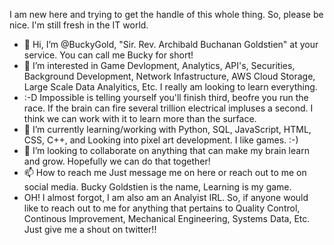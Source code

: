 I am new here and trying to get the handle of this whole thing. So, please be nice. I'm still fresh in the IT world.

- 👋 Hi, I’m @BuckyGold, "Sir. Rev. Archibald Buchanan Goldstien" at your service. You can call me Bucky for short!
- 👀 I’m interested in Game Devlopment, Analytics, API's, Securities, Background Development, Network Infastructure, AWS Cloud Storage, Large Scale Data Analyitics, Etc. I really am looking to learn everything.
- :-D Impossible is telling yourself you'll finish third, beofre you run the race. If the brain can fire several trillion electrical impluses a second. I think we can work with it to learn more than the surface.
- 🌱 I’m currently learning/working with Python, SQL, JavaScript, HTML, CSS, C++, and Looking into pixel art development. I  like games. :-)
- 💞️ I’m looking to collaborate on anything that can make my brain learn and grow. Hopefully we can do that together!
- 📫 How to reach me Just message me on here or reach out to me on social media. Bucky Goldstien is the name, Learning is my game.
- OH! I almost forgot, I am also am an Analyist IRL. So, if anyone would like to reach out to me for anything that pertains to Quality Control, Continous Improvement, Mechanical Engineering, Systems Data, Etc. Just give me a shout on twitter!! 

<!---
BuckyGold/BuckyGold is a ✨ special ✨ repository because its `README.md` (this file) appears on your GitHub profile.
You can click the Preview link to take a look at your changes.
--->
